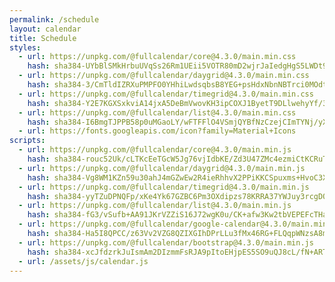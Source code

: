 ```yaml
---
permalink: /schedule
layout: calendar
title: Schedule
styles:
  - url: https://unpkg.com/@fullcalendar/core@4.3.0/main.min.css
    hash: sha384-UYbBlSMkHrbuUVqSs26Rm1UEii5VOTR80mD2wjrJaIedgHgS5LWDt9d7rcbqEDxR
  - url: https://unpkg.com/@fullcalendar/daygrid@4.3.0/main.min.css
    hash: sha384-3/CmTldIZRXuPMPFO0YHhiLwdsqbsB8YEG+psHdxNbnNBTrci0MOdt/hbPRVmtS8
  - url: https://unpkg.com/@fullcalendar/timegrid@4.3.0/main.min.css
    hash: sha384-Y2E7KGXSxkviA14jxA5DeBmVwovKH3ipCOXJ1ByetT9DLlwehyYf/3Lm2wSncMR2
  - url: https://unpkg.com/@fullcalendar/list@4.3.0/main.min.css
    hash: sha384-I6BmgTJPPB58p0uMGaoLY/wFTFFlO4VSmjQYBfNzCzejCImTYNj/yXYmKBeUjtHH
  - url: https://fonts.googleapis.com/icon?family=Material+Icons
scripts:
  - url: https://unpkg.com/@fullcalendar/core@4.3.0/main.min.js
    hash: sha384-rouc52Uk/cLTKcEeTGcW5Jg76vjIdbKE/Zd3U47ZMc4ezmiCtKCRuT7TRd/ai7f1
  - url: https://unpkg.com/@fullcalendar/daygrid@4.3.0/main.min.js
    hash: sha384-Vg8WM1KZn59u30ahJ4mGZwEw2R4ieRhhvX2PPiKKCSpuxms+HvoC3XPii6CnMvFD
  - url: https://unpkg.com/@fullcalendar/timegrid@4.3.0/main.min.js
    hash: sha384-yyTZuDPNQFp/xKe4Yk67GZBC6Pm3OXdipzs78KRRA37YWJuy3rcgDQTxCxbIviHs
  - url: https://unpkg.com/@fullcalendar/list@4.3.0/main.min.js
    hash: sha384-fG3/vSufb+AA91JKrVZZiS16J72wgK0u/CK+afw3Kw2tbVEPEFcTHac7sJabZd31
  - url: https://unpkg.com/@fullcalendar/google-calendar@4.3.0/main.min.js
    hash: sha384-Ha5I8QPCC/z63Vv2VZG8QZIXGIhDPrLLu3fMx46RG+FLQqpWNzsA8mZIR9YXPahZ
  - url: https://unpkg.com/@fullcalendar/bootstrap@4.3.0/main.min.js
    hash: sha384-xcJfdzrkJuIsmAm2DIzmmFsRJA9pItoEHjpES5SO9uQJ8cL/fN+ARTFFPpsB8utm
  - url: /assets/js/calendar.js
---
```

